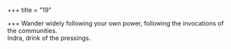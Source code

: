 +++
title = "19"

+++
Wander widely following your own power, following the invocations of  the communities.  
Indra, drink of the pressings.  